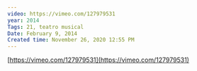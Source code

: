 ```yaml
---
video: https://vimeo.com/127979531
year: 2014
Tags: 21, teatro musical
Date: February 9, 2014
Created time: November 26, 2020 12:55 PM
---
```

[https://vimeo.com/127979531](https://vimeo.com/127979531)
